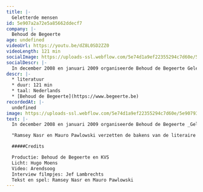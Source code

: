 ```yaml
---
title: |-
  Geletterde mensen
id: 5e907a2a72e5a85662ddecf7
company: |-
  Behoud de Begeerte
age: undefined
videoUrl: https://youtu.be/dZ8L0SD2ZZ0
videoLength: 121 min
socialImage: https://uploads-ssl.webflow.com/5e74d1a9ef22355294c7d60e/5e907933df78147256974996_geletterde%20mensen_goed.png
socialDescr: |-
  In december 2008 en januari 2009 organiseerde Behoud de Begeerte Geletterde Mensen met Ramsey Nasr en Mauro Pawlowski. Dat moet dan zo ongeveer de 28ste editie geweest zijn. Mauro Pawlowski bracht naast zijn muziek ook, en dit in primeur, eigen teksten - met name: poëzie. Dichter Ramsey Nasr las uit zijn werk, maar schroomde zich niet een paar liederen te zingen. 
descr: |-
  * literatuur
  * duur: 121 min
  * taal: Nederlands
  * [Behoud de Begeerte](https://www.begeerte.be)
recordedAt: |-
  undefined
image: https://uploads-ssl.webflow.com/5e74d1a9ef22355294c7d60e/5e907933df78147256974996_geletterde%20mensen_goed.png
text: |-
  In december 2008 en januari 2009 organiseerde Behoud de Begeerte _Geletterde Mensen_ met **Ramsey Nasr** en **Mauro Pawlowski**. Dat moet dan zo ongeveer de 28ste editie geweest zijn. **Mauro Pawlowski** bracht naast zijn muziek ook, en dit in primeur, eigen teksten - met name: poëzie. Dichter **Ramsey Nasr** las uit zijn werk, maar schroomde zich niet een paar liederen te zingen.

  "Ramsey Nasr en Mauro Pawlowski verzetten de bakens van de literaire avond: dit is geen voorlezen, hier bedrijft men literair-muzikaal theater" oordeelde De Standaard over de tournée. "Alles in deze _Geletterde Mensen_ lukt, leuk en verrassend, niet altijd vanzelfsprekend, Nasr en Pawlowski vergasten ons op een show die stijf staat van de gekte in het eerste deel, en tintelt van kwetsbaarheid in het tweede.”

  #####Credits

  Productie: Behoud de Begeerte en KVS
  Licht: Hugo Moens
  Video: Arendsoog
  Interview filmpjes: Jef Lambrechts
  Tekst en spel: Ramsey Nasr en Mauro Pawlowski
---
```

